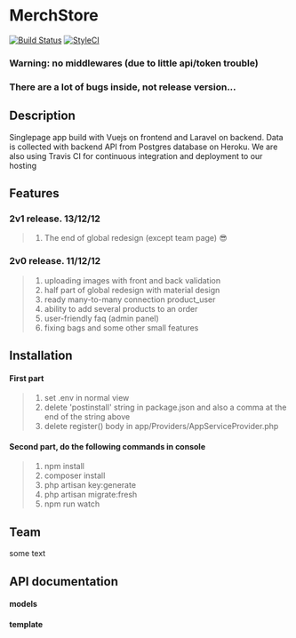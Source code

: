 # MerchStore
[![Build Status](https://travis-ci.org/fablerq/MerchStore.svg)](https://travis-ci.org/fablerq/MerchStore)
[![StyleCI](https://github.styleci.io/repos/159022107/shield?branch=master)](https://github.styleci.io/repos/159022107)
### Warning: no middlewares (due to little api/token trouble)
### There are a lot of bugs inside, not release version...
## Description
Singlepage app build with Vuejs on frontend and Laravel on backend. Data is collected with backend API from Postgres database on Heroku. We are also using Travis CI for continuous integration and deployment to our hosting
## Features 
### 2v1 release. 13/12/12
> 1) The end of global redesign (except team page) :sunglasses:
### 2v0 release. 11/12/12
> 1) uploading images with front and back validation
> 2) half part of global redesign with material design
> 3) ready many-to-many connection product_user
> 4) ability to add several products to an order
> 5) user-friendly faq (admin panel)
> 6) fixing bags and some other small features
## Installation
#### First part
> 1) set .env in normal view
> 2) delete 'postinstall' string in package.json and also a comma at the end of the string above
> 3) delete register() body in app/Providers/AppServiceProvider.php
#### Second part, do the following commands in console
> 1) npm install 
> 2) composer install  
> 3) php artisan key:generate 
> 4) php artisan migrate:fresh
> 5) npm run watch
## Team
some text
## API documentation
#### models
#### template


